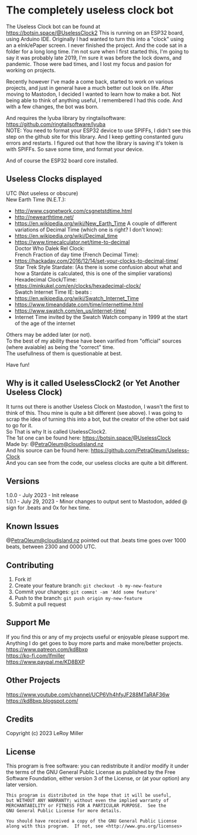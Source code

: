 # The completely useless clock bot

The Useless Clock bot can be found at https://botsin.space/@UselessClock2
This is running on an ESP32 board, using Arduino IDE. 
Originally I had wanted to turn this into a "clock" using an a eInk/ePaper screen.
I never finished the project. And the code sat in a folder for a long long time. I'm not sure when I first started this, I'm going to say it was probably late 2019, I'm sure it was before the lock downs, and pandemic. Those were bad times, and I lost my focus and pasion for working on projects.  

Recently however I've made a come back, started to work on various projects, and just in general have a much better out look on life.
After moving to Mastodon, I decided I wanted to learn how to make a bot. 
Not being able to think of anything useful, I remembered I had this code. And with a few changes, the bot was born.  

And requires the lyuba library by ringtailsoftware: https://github.com/ringtailsoftware/lyuba  
NOTE: You need to format your ESP32 device to use SPIFFs, I didn't see this step on the github site for this library. And I keep getting constanted guru errors and restarts. I figured out that how the library is saving it's token is with SPIFFs. So save some time, and format your device.  

And of course the ESP32 board core installed.  

## Useless Clocks displayed

UTC (Not useless or obscure)  
New Earth Time (N.E.T.):  
 * http://www.csgnetwork.com/csgnetstdtime.html  
 * http://newearthtime.net/  
 * https://en.wikipedia.org/wiki/New_Earth_Time
A couple of different variations of Decimal Time (which one is right? I don't know):  
 * https://en.wikipedia.org/wiki/Decimal_time  
 * https://www.timecalculator.net/time-to-decimal  
Doctor Who Dalek Rel Clock:  
French Fraction of day time (French Decimal Time):  
 * https://hackaday.com/2016/12/14/set-your-clocks-to-decimal-time/  
Star Trek Style Stardate: (As there is some confusion about what and how a Stardate is calculated, this is one of the simplier varations)  
Hexadecimal Clock/Time:  
 * https://minkukel.com/en/clocks/hexadecimal-clock/  
Swatch Internet Time IE: beats :  
 * https://en.wikipedia.org/wiki/Swatch_Internet_Time  
 * https://www.timeanddate.com/time/internettime.html  
 * https://www.swatch.com/en_us/internet-time/  
 * Internet Time invited by the Swatch Watch company in 1999 at the start of the age of the internet  


Others may be added later (or not).  
To the best of my ability these have been varified from "official" sources (where avaiable) as being the "correct" time.  
The usefullness of them is questionable at best.  

Have fun!  

## Why is it called UselessClock2 (or Yet Another Useless Clock)

It turns out there is another Useless Clock on Mastodon, I wasn't the first to think of this. Thou mine is quite a bit different (see above). I was going to scrap the idea of turning this into a bot, but the creator of the other bot said to go for it.  
So That is why It is called UselessClock2.  
The 1st one can be found here: https://botsin.space/@UselessClock  
Made by: @PetraOleum@cloudisland.nz  
And his source can be found here: https://github.com/PetraOleum/Useless-Clock  
And you can see from the code, our useless clocks are quite a bit different.  

## Versions

1.0.0  - July 2023 - Init release  
1.0.1  - July 29, 2023 - Minor changes to output sent to Mastodon, added @ sign for .beats and 0x for hex time.  

## Known Issues

@PetraOleum@cloudisland.nz pointed out that .beats time goes over 1000 beats, between 2300 and 0000 UTC.  

## Contributing

1. Fork it!
2. Create your feature branch: `git checkout -b my-new-feature`
3. Commit your changes: `git commit -am 'Add some feature'`
4. Push to the branch: `git push origin my-new-feature`
5. Submit a pull request

## Support Me

If you find this or any of my projects useful or enjoyable please support me.  
Anything I do get goes to buy more parts and make more/better projects.  
https://www.patreon.com/kd8bxp  
https://ko-fi.com/lfmiller  
https://www.paypal.me/KD8BXP  

## Other Projects

https://www.youtube.com/channel/UCP6Vh4hfyJF288MTaRAF36w  
https://kd8bxp.blogspot.com/  


## Credits

Copyright (c) 2023 LeRoy Miller  

## License

This program is free software: you can redistribute it and/or modify
    it under the terms of the GNU General Public License as published by
    the Free Software Foundation, either version 3 of the License, or
    (at your option) any later version.

    This program is distributed in the hope that it will be useful,
    but WITHOUT ANY WARRANTY; without even the implied warranty of
    MERCHANTABILITY or FITNESS FOR A PARTICULAR PURPOSE.  See the
    GNU General Public License for more details.

    You should have received a copy of the GNU General Public License
    along with this program.  If not, see <http://www.gnu.org/licenses>
